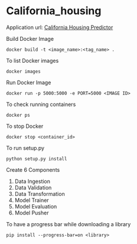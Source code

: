# California_housing
 
Application url:
[California Housing Predictor](http://54.89.169.76:8080/predict)


Build Docker Image
```
docker build -t <image_name>:<tag_name> .
```

To list Docker images
```
docker images
```

Run Docker Image
```
docker run -p 5000:5000 -e PORT=5000 <IMAGE ID>
```

To check running containers
```
docker ps
```

To stop Docker
```
docker stop <container_id>
```

To run setup.py
```
python setup.py install
```



Create 6 Components
1. Data Ingestion
2. Data Validation
3. Data Transformation
4. Model Trainer
5. Model Evaluation
6. Model Pusher


To have a progress bar while downloading a library
```
pip install --progress-bar=on <library>
```
